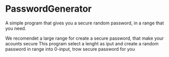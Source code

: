 # PasswordGenerator
A simple program that gives you a secure random password, in a range that you need. 

We recomendet a large range for create a secure password, that make your acounts secure
This program select a lenght as iput and create a random password in range into 0-input, trow secure password for you
